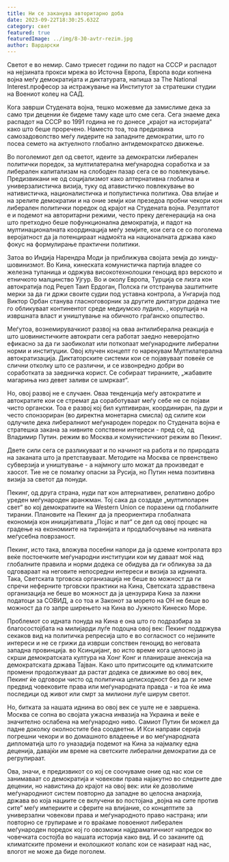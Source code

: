 ```yaml
---
title: Ни се заканува авторитарно доба
date: 2023-09-22T18:30:25.632Z
category: свет
featured: true
featuredImage: ../img/8-30-avtr-rezim.jpg
author: Вардарски
---
```

Светот е во немир. Само триесет години по падот на СССР и распадот на нејзината прокси мрежа во Источна Европа, Европа води копнена војна меѓу демократијата и диктатурата, напиша за The National Interest.професор за истражување на Институтот за стратешки студии на Воениот колеџ на САД.

Кога заврши Студената војна, тешко можевме да замислиме дека за само три децении ќе бидеме таму каде што сме сега. Сега знаеме дека распадот на СССР во 1991 година не го донесе „крајот на историјата“ како што беше проречено. Наместо тоа, тоа предизвика самозадоволство меѓу лидерите на западните демократии, што го посеа семето на актуелното глобално антидемократско движење.

Во поголемиот дел од светот, идеите за демократски либерален политички поредок, за мултилатерална меѓународна соработка и за либерален капитализам на слободен пазар сега се во повлекување. Предизвикани не од социјализмот како алтернативна глобална и универзалистичка визија, туку од атавистичко повлекување во нативистичка, националистичка и популистичка политика. Ова влијае и на зрелите демократии и на оние земји кои презедоа пробни чекори кон либерален политички поредок од крајот на Студената војна. Резултатот е и подемот на авторитарни режими, често преку дегенерација на она што претходно беше пофункционална демократија, и падот на мултинационалната координација меѓу земјите, кои сега се со поголема веројатност да ја потенцираат надмоќта на националната држава како фокус на формулирање практични политики.

Затоа во Индија Нарендра Моди ја приближува својата земја до хинду-шовинизмот. Во Кина, кинеската комунистичка партија владее со железна тупаница и одржува високотехнолошки геноцид врз верското и етничкото малцинство Ујгур. Во и околу Европа, Турција се лизга кон автократија под Реџеп Таип Ердоган, Полска ги отстранува заштитните мерки за да ги држи своите судии под уставна контрола, а Унгарија под Виктор Орбан станува гласноговорник за другите диктатури додека тие го обликуваат континентот среде медиумско лудило. , корупција на извршната власт и уништување на обичното граѓанско општество.

Меѓутоа, вознемирувачкиот развој на оваа антилиберална реакција е што шовинистичките автократи сега работат заедно неверојатно ефикасно за да ги заобиколат или поткопаат меѓународните либерални норми и институции. Овој клучен концепт го нарекувам Мултилатерална автократизација. Диктаторските системи кои се појавуваат повеќе се слични отколку што се различни, и се извонредно добри во соработката за заедничка корист. Се собираат тираниите, „жабавите магариња низ девет заливи се шмркаат“.

Но, овој развој не е случаен. Оваа тенденција меѓу автократите и автократите кои се стремат да соработуваат меѓу себе не се појави чисто органски. Тоа е развој кој бил култивиран, координиран, па дури и често спонзориран (во директна монетарна смисла) од силите кои одлучиле дека либералниот меѓународен поредок по Студената војна е стратешка закана за нивните сопствени интереси - пред сè, од Владимир Путин. режим во Москва.и комунистичкиот режим во Пекинг.

Двете сили сега се разликуваат и по начинот на работа и по природата на заканата што ја претставуваат. Методите на Москва се првенствено субверзија и уништување - а најмногу што можат да произведат е хаосот. Тие не се помалку опасни за Русија, но Путин нема позитивна визија за светот да понуди.

Пекинг, од друга страна, нуди пат кон алтернативен, релативно добро уреден меѓународен аранжман. Тој сака да создаде „мултиполарен свет“ во кој демократиите на Western Union се поразени од глобалните тирании. Плановите на Пекинг да ја преориентира глобалната економија кон иницијативата „Појас и пат“ се дел од овој процес на градење на економиите на тиранијата и продлабочување на нивната меѓусебна поврзаност.

Пекинг, исто така, вложува посебни напори да ја одземе контролата врз веќе постоечките меѓународни институции кои му даваат моќ над глобалните правила и норми додека се обидува да ги обликува за да одговараат на неговите непосредни интереси и визија за иднината. Така, Светската трговска организација не беше во можност да ги спречи неферните трговски практики на Кина, Светската здравствена организација не беше во можност да ја цензурира Кина за лажни податоци за СОВИД, а со тоа и Законот за морето на ОН не беше во можност да го запре ширењето на Кина во Јужното Кинеско Море.

Проблемот со идната понуда на Кина е она што го подразбира за благосостојбата на милијарди луѓе подоцна овој век: Пекинг поддржува секаков вид на политичка репресија што е во согласност со нејзините интереси и не се грижи да изврши сопствен геноцид во неговата западна провинција. во Ксинџијанг, во исто време кога целосно ја скрши демократската култура на Хонг Конг и планираше анексија на демократската држава Тајван. Како што притисоците од климатските промени продолжуваат да растат додека се движиме во овој век, Пекинг ќе одговори чисто од политичка целисходност без да ги земе предвид човековите права или меѓународната правда - и тоа ќе има последици од живот или смрт за милиони луѓе ширум светот.

Но, битката за нашата иднина во овој век се уште не е завршена. Москва се сопна во својата ужасна инвазија на Украина и веќе е значително ослабена на меѓународно ниво. Самиот Путин би можел да падне доколку околностите беа соодветни. И Кси направи серија погрешни чекори и во домашното владеење и во меѓународната дипломатија што го уназадија подемот на Кина за најмалку една деценија, давајќи им време на светските либерални демократии да се регрупираат.

Ова, значи, е предизвикот со кој се соочуваме оние од нас кои се занимаваат со демократија и човекови права најакутно во следните две децении, но навистина до крајот на овој век: или ќе дозволиме меѓународниот систем повторно да западне во целосна анархија, држава во која нациите се вклучени во постојана „војна на сите против сите“ меѓу империите и сферите на влијание, со концептите за универзални човекови права и меѓународното право настрана; или повторно се групираме и го враќаме повоениот либерален меѓународен поредок кој го овозможи најдраматичниот напредок во човечката состојба во нашата историја како вид. И со заканите од климатските промени и еколошкиот колапс кои се наѕираат над нас, влогот не може да биде поголем.